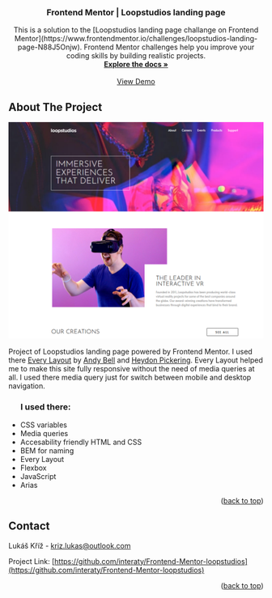 <a name="readme-top"></a>

<!-- PROJECT LOGO -->
<br />
<div align="center">
  
<h3 align="center">Frontend Mentor | Loopstudios landing page</h3>

  <p align="center">
    This is a solution to the [Loopstudios landing page challange on Frontend Mentor](https://www.frontendmentor.io/challenges/loopstudios-landing-page-N88J5Onjw). Frontend Mentor challenges help you improve your coding skills by building realistic projects. 
    <br />
    <a href="https://github.com/interaty/Frontend-Mentor-loopstudios"><strong>Explore the docs »</strong></a>
    <br />
    <br />
    <a href="https://resplendent-douhua-c51011.netlify.app/">View Demo</a>
  </p>
</div>

<!-- ABOUT THE PROJECT -->

## About The Project

[![Product Name Screen Shot][product-screenshot]](https://prismatic-malabi-38fd37.netlify.app)

Project of Loopstudios landing page powered by Frontend Mentor. I used there <a href="https://every-layout.dev/">Every Layout</a> by <a href="https://andy-bell.co.uk/">Andy Bell</a> and <a href="https://heydonworks.com/">Heydon Pickering</a>. Every Layout helped me to make this site fully responsive without the need of media queries at all. I used there media query just for switch between mobile and desktop navigation.

<ul>
<h3>I used there:</h3>
<li>CSS variables</li>
<li>Media queries</li>
<li>Accesability friendly HTML and CSS</li>
<li>BEM for naming</li>
<li>Every Layout</li>
<li>Flexbox</li>
<li>JavaScript</li>
<li>Arias</li>
</ul>

<p align="right">(<a href="#readme-top">back to top</a>)</p>

<!-- CONTACT -->

## Contact

Lukáš Kříž - kriz.lukas@outlook.com

Project Link: [https://github.com/interaty/Frontend-Mentor-loopstudios](https://github.com/interaty/Frontend-Mentor-loopstudios)

<p align="right">(<a href="#readme-top">back to top</a>)</p>

<!-- MARKDOWN LINKS & IMAGES -->
<!-- https://www.markdownguide.org/basic-syntax/#reference-style-links -->

[contributors-shield]: https://img.shields.io/github/contributors/github_username/repo_name.svg?style=for-the-badge
[contributors-url]: https://github.com/github_username/repo_name/graphs/contributors
[forks-shield]: https://img.shields.io/github/forks/github_username/repo_name.svg?style=for-the-badge
[forks-url]: https://github.com/github_username/repo_name/network/members
[stars-shield]: https://img.shields.io/github/stars/github_username/repo_name.svg?style=for-the-badge
[stars-url]: https://github.com/github_username/repo_name/stargazers
[issues-shield]: https://img.shields.io/github/issues/github_username/repo_name.svg?style=for-the-badge
[issues-url]: https://github.com/github_username/repo_name/issues
[license-shield]: https://img.shields.io/github/license/github_username/repo_name.svg?style=for-the-badge
[license-url]: https://github.com/github_username/repo_name/blob/master/LICENSE.txt
[linkedin-shield]: https://img.shields.io/badge/-LinkedIn-black.svg?style=for-the-badge&logo=linkedin&colorB=555
[linkedin-url]: https://linkedin.com/in/linkedin_username
[product-screenshot]: /solution_screens/desktop.png
[Next.js]: https://img.shields.io/badge/next.js-000000?style=for-the-badge&logo=nextdotjs&logoColor=white
[Next-url]: https://nextjs.org/
[React.js]: https://img.shields.io/badge/React-20232A?style=for-the-badge&logo=react&logoColor=61DAFB
[React-url]: https://reactjs.org/
[Vue.js]: https://img.shields.io/badge/Vue.js-35495E?style=for-the-badge&logo=vuedotjs&logoColor=4FC08D
[Vue-url]: https://vuejs.org/
[Angular.io]: https://img.shields.io/badge/Angular-DD0031?style=for-the-badge&logo=angular&logoColor=white
[Angular-url]: https://angular.io/
[Svelte.dev]: https://img.shields.io/badge/Svelte-4A4A55?style=for-the-badge&logo=svelte&logoColor=FF3E00
[Svelte-url]: https://svelte.dev/
[Laravel.com]: https://img.shields.io/badge/Laravel-FF2D20?style=for-the-badge&logo=laravel&logoColor=white
[Laravel-url]: https://laravel.com
[Bootstrap.com]: https://img.shields.io/badge/Bootstrap-563D7C?style=for-the-badge&logo=bootstrap&logoColor=white
[Bootstrap-url]: https://getbootstrap.com
[JQuery.com]: https://img.shields.io/badge/jQuery-0769AD?style=for-the-badge&logo=jquery&logoColor=white
[JQuery-url]: https://jquery.com
